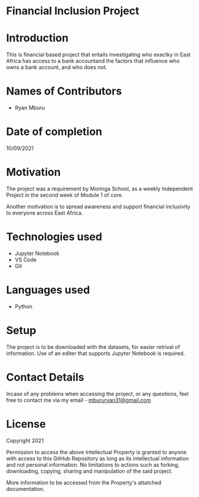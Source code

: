 # Financial Inclusion Project 

# Introduction
This is financial based project that entails investigating who exactky in East Africa has access to a bank accountand the factors that influence who owns a bank account, and who does not.

# Names of Contributors
- Ryan Mburu

# Date of completion
10/09/2021

# Motivation
The project was a requirement by Moringa School, as a weekly Independent Project in the second week of Module 1 of core.

Another motivation is to spread awareness and support financial inclusivity to everyone across East Africa.

# Technologies used
- Jupyter Notebook
- VS Code
- Git

# Languages used
- Python

# Setup
The project is to be downloaded with the datasets, for easier retrival of information. Use of an editer that supports Jupyter Notebook is required.

# Contact Details
Incase of any problems when accessing the project, or any questions, feel free to contact me via my email - mbururyan31@gmail.com

# License
Copyright 2021

Permission to access the above Intellectual Property is granted to anyone with access to this GitHub Repository as long as its intellectual information and not personal information. No limitations to actions such as forking, downloading, copying, sharing and manipulation of the said project.

More information to be accessed from the Property's attatched documentation.